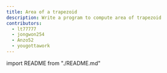 ```yaml
---
title: Area of a trapezoid
description: Write a program to compute area of trapezoid
contributors:
  - lt77777
  - jongwon254
  - Anzo52
  - yougottawork
---
```


import README from "./README.md"

<README />
